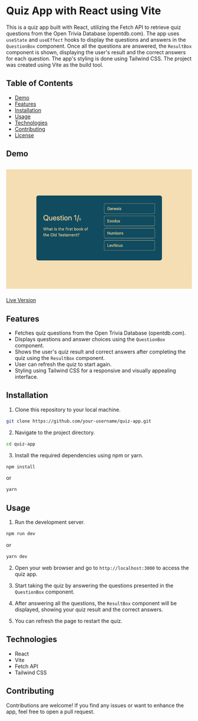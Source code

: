 # Quiz App with React using Vite

This is a quiz app built with React, utilizing the Fetch API to retrieve quiz questions from the Open Trivia Database (opentdb.com). The app uses `useState` and `useEffect` hooks to display the questions and answers in the `QuestionBox` component. Once all the questions are answered, the `ResultBox` component is shown, displaying the user's result and the correct answers for each question. The app's styling is done using Tailwind CSS. The project was created using Vite as the build tool.

## Table of Contents

- [Demo](#demo)
- [Features](#features)
- [Installation](#installation)
- [Usage](#usage)
- [Technologies](#technologies)
- [Contributing](#contributing)
- [License](#license)

## Demo
![Quiz App Screenshot](./public/screenshot.png)
---
[Live Version](https://shayan-react-quiz.netlify.app)

## Features

- Fetches quiz questions from the Open Trivia Database (opentdb.com).
- Displays questions and answer choices using the `QuestionBox` component.
- Shows the user's quiz result and correct answers after completing the quiz using the `ResultBox` component.
- User can refresh the quiz to start again.
- Styling using Tailwind CSS for a responsive and visually appealing interface.

## Installation

1. Clone this repository to your local machine.

```bash
git clone https://github.com/your-username/quiz-app.git
```

2. Navigate to the project directory.

```bash
cd quiz-app
```

3. Install the required dependencies using npm or yarn.

```bash
npm install
```
or
```bash
yarn
```

## Usage

1. Run the development server.

```bash
npm run dev
```
or
```bash
yarn dev
```

2. Open your web browser and go to `http://localhost:3000` to access the quiz app.

3. Start taking the quiz by answering the questions presented in the `QuestionBox` component.

4. After answering all the questions, the `ResultBox` component will be displayed, showing your quiz result and the correct answers.

5. You can refresh the page to restart the quiz.

## Technologies

- React
- Vite
- Fetch API
- Tailwind CSS

## Contributing

Contributions are welcome! If you find any issues or want to enhance the app, feel free to open a pull request.